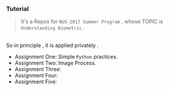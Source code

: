 ### Tutorial

> It's a Repos for `NUS-2017 Summer Program` , whose TOPIC is `Understanding Biometric` .
 <br>
  So in principle , it is applied privately .
   
   
- Assignment One: Simple `Python` practices.
- Assignment Two: Image Process. 
- Assignment Three:
- Assignment Four:
- Assignment Five:

